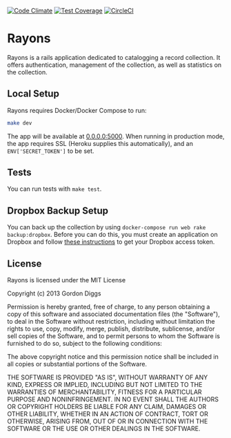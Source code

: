 [![Code Climate](https://codeclimate.com/github/GordonDiggs/rayons.png)](https://codeclimate.com/github/GordonDiggs/rayons)
[![Test Coverage](https://codeclimate.com/github/GordonDiggs/rayons/badges/coverage.svg)](https://codeclimate.com/github/GordonDiggs/rayons)
[![CircleCI](https://circleci.com/gh/GordonDiggs/rayons.svg)](https://circleci.com/gh/GordonDiggs/rayons)

# Rayons

Rayons is a rails application dedicated to catalogging a record collection. It
offers authentication, management of the collection, as well as statistics on
the collection.

## Local Setup

Rayons requires Docker/Docker Compose to run:

```bash
make dev
```

The app will be available at [0.0.0.0:5000](http://0.0.0.0:5000). When running
in production mode, the app requires SSL (Heroku supplies this automatically),
and an `ENV['SECRET_TOKEN']` to be set.

## Tests

You can run tests with `make test`.

## Dropbox Backup Setup

You can back up the collection by using `docker-compose run web rake backup:dropbox`. Before you can
do this, you must create an application on Dropbox and follow
[these instructions](https://www.dropbox.com/developers/core/start/ruby) to get
your Dropbox access token.

## License

Rayons is licensed under the MIT License

Copyright (c) 2013 Gordon Diggs

Permission is hereby granted, free of charge, to any person obtaining a copy of
this software and associated documentation files (the "Software"), to deal in
the Software without restriction, including without limitation the rights to
use, copy, modify, merge, publish, distribute, sublicense, and/or sell copies
of the Software, and to permit persons to whom the Software is furnished to do
so, subject to the following conditions:

The above copyright notice and this permission notice shall be included in all
copies or substantial portions of the Software.

THE SOFTWARE IS PROVIDED "AS IS", WITHOUT WARRANTY OF ANY KIND, EXPRESS OR
IMPLIED, INCLUDING BUT NOT LIMITED TO THE WARRANTIES OF MERCHANTABILITY,
FITNESS FOR A PARTICULAR PURPOSE AND NONINFRINGEMENT. IN NO EVENT SHALL THE
AUTHORS OR COPYRIGHT HOLDERS BE LIABLE FOR ANY CLAIM, DAMAGES OR OTHER
LIABILITY, WHETHER IN AN ACTION OF CONTRACT, TORT OR OTHERWISE, ARISING FROM,
OUT OF OR IN CONNECTION WITH THE SOFTWARE OR THE USE OR OTHER DEALINGS IN THE
SOFTWARE.
